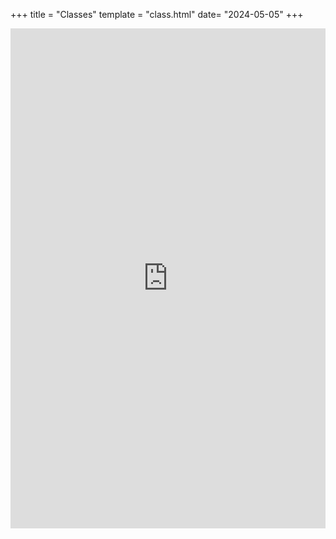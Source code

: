 +++
title = "Classes"
template = "class.html"
date= "2024-05-05"
+++

<!-- Google Calendar Appointment Scheduling begin -->
<iframe src="https://calendar.google.com/calendar/appointments/schedules/AcZssZ1FS4SDAthqi1J4sdOXSsdxjOhTRKdCkJJ743n2XjzO_b5GVaR860xev7S1jYlMip2TJrvJnokc?gv=true" style="border: 0" width="100%" height="800" frameborder="0"></iframe>
<!-- end Google Calendar Appointment Scheduling -->
